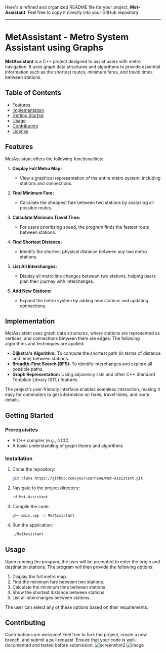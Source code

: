 Here's a refined and organized README file for your project, **Met-Assistant**. Feel free to copy it directly into your GitHub repository:

---

# MetAssistant - Metro System Assistant using Graphs

**MetAssistant** is a C++ project designed to assist users with metro navigation. It uses graph data structures and algorithms to provide essential information such as the shortest routes, minimum fares, and travel times between stations. 

## Table of Contents
- [Features](#features)
- [Implementation](#implementation)
- [Getting Started](#getting-started)
- [Usage](#usage)
- [Contributing](#contributing)
- [License](#license)

## Features

MetAssistant offers the following functionalities:

1. **Display Full Metro Map:**
   - View a graphical representation of the entire metro system, including stations and connections.

2. **Find Minimum Fare:**
   - Calculate the cheapest fare between two stations by analyzing all possible routes.

3. **Calculate Minimum Travel Time:**
   - For users prioritizing speed, the program finds the fastest route between stations.

4. **Find Shortest Distance:**
   - Identify the shortest physical distance between any two metro stations.

5. **List All Interchanges:**
   - Display all metro line changes between two stations, helping users plan their journey with interchanges.

6. **Add New Stations:**
   - Expand the metro system by adding new stations and updating connections.

## Implementation

MetAssistant uses graph data structures, where stations are represented as vertices, and connections between them are edges. The following algorithms and techniques are applied:
- **Dijkstra's Algorithm:** To compute the shortest path (in terms of distance and time) between stations.
- **Breadth-First Search (BFS):** To identify interchanges and explore all possible paths.
- **Graph Representation:** Using adjacency lists and other C++ Standard Template Library (STL) features.

The project’s user-friendly interface enables seamless interaction, making it easy for commuters to get information on fares, travel times, and route details.

## Getting Started

### Prerequisites
- A C++ compiler (e.g., GCC)
- A basic understanding of graph theory and algorithms

### Installation
1. Clone the repository:
   ```bash
   git clone https://github.com/yourusername/Met-Assistant.git
   ```
2. Navigate to the project directory:
   ```bash
   cd Met-Assistant
   ```
3. Compile the code:
   ```bash
   g++ main.cpp -o MetAssistant
   ```

4. Run the application:
   ```bash
   ./MetAssistant
   ```

## Usage

Upon running the program, the user will be prompted to enter the origin and destination stations. The program will then provide the following options:
1. Display the full metro map.
2. Find the minimum fare between two stations.
3. Calculate the minimum time between stations.
4. Show the shortest distance between stations.
5. List all interchanges between stations.

The user can select any of these options based on their requirements.

## Contributing

Contributions are welcome! Feel free to fork the project, create a new branch, and submit a pull request. Ensure that your code is well-documented and tested before submission.
![screenshot2](https://github.com/user-attachments/assets/441754a1-c5f1-46d5-8289-9b8903c130f9)
![image](https://github.com/user-attachments/assets/7e68274b-ab12-4247-a446-8e2012255bc1)

